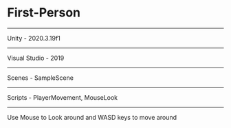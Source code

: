 # First-Person

______________________________________
Unity - 2020.3.19f1
______________________________________
Visual Studio - 2019
______________________________________
Scenes - SampleScene 
______________________________________
Scripts - PlayerMovement, MouseLook
______________________________________
Use Mouse to Look around and WASD keys to move around


